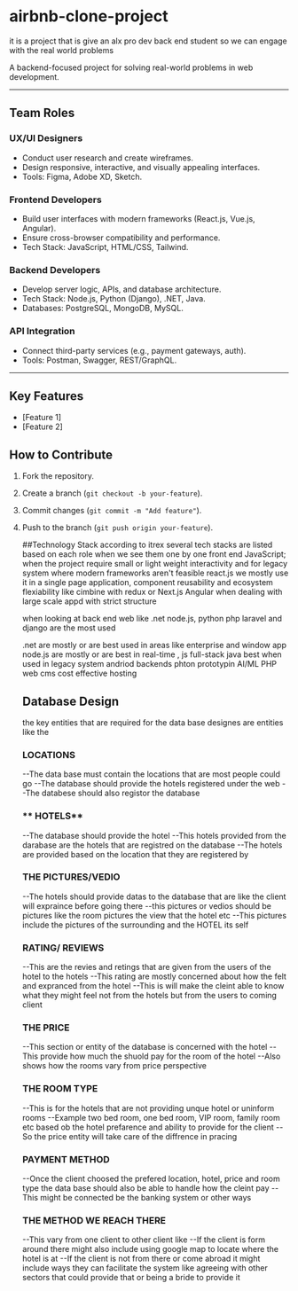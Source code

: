 # airbnb-clone-project
it is a project that is give an alx pro dev back end student so we can engage with the real world problems   

A backend-focused project for solving real-world problems in web development.  

---

## Team Roles  

### **UX/UI Designers**  
- Conduct user research and create wireframes.  
- Design responsive, interactive, and visually appealing interfaces.  
- Tools: Figma, Adobe XD, Sketch.  

### **Frontend Developers**  
- Build user interfaces with modern frameworks (React.js, Vue.js, Angular).  
- Ensure cross-browser compatibility and performance.  
- Tech Stack: JavaScript, HTML/CSS, Tailwind.  

### **Backend Developers**  
- Develop server logic, APIs, and database architecture.  
- Tech Stack: Node.js, Python (Django), .NET, Java.  
- Databases: PostgreSQL, MongoDB, MySQL.  

### **API Integration**  
- Connect third-party services (e.g., payment gateways, auth).  
- Tools: Postman, Swagger, REST/GraphQL.  

---

## Key Features  
- [Feature 1]  
- [Feature 2]  

## How to Contribute  
1. Fork the repository.  
2. Create a branch (`git checkout -b your-feature`).  
3. Commit changes (`git commit -m "Add feature"`).  
4. Push to the branch (`git push origin your-feature`).


     ##Technology Stack
   according to itrex several tech stacks are listed based on each role when we see them one by one
   front end
    JavaScript;
    when the project require small or light weight interactivity and for legacy system where modern frameworks aren't feasible
    react.js
   we mostly use it in a single page application, component reusability and ecosystem flexiability like cimbine with redux or Next.js
   Angular
   when dealing with large scale appd with strict structure

   when looking at back end
  web like .net node.js, python php laravel and django are the most used

   .net are mostly or are best used in areas like enterprise and window app
   node.js are mostly or are best in real-time , js full-stack
   java best when used in legacy system andriod backends
   phton prototypin AI/ML
   PHP web cms cost effective hosting 
 
   ## Database Design

   the key entities that are required for the data base designes are entities like the
   ### **LOCATIONS**
   --The data base must contain the locations that are most people could go
   --The database should provide the hotels registered under the web
   --The databese should also registor the database 
   ### ** HOTELS**
   --The database should provide the hotel
   --This hotels provided from the darabase are the hotels that are registred on the database
   --The hotels are provided based on the location that they are registered by 
   ### **THE PICTURES/VEDIO**
   --The hotels should provide datas to the database that are like the client will expraince before going there
   --this pictures or vedios should be pictures like the room pictures the view that the hotel etc
   --This pictures include the pictures of the surrounding and the HOTEL its self

   ### **RATING/ REVIEWS**
   --This are the revies and retings that are given from the users of the hotel to the hotels
   --This rating are mostly concerned about how the felt and expranced from the hotel
   --This is will make the cleint able to know what they might feel not from the hotels but from the users to coming client 
   ### **THE PRICE**
   --This section or entity of the database is concerned with the hotel
   --This provide how much the shuold pay for the room of the hotel
   --Also shows how the rooms vary from price perspective 
   ### **THE ROOM TYPE**
   --This is for the hotels that are not providing unque hotel or uninform rooms
   --Example two bed room, one bed room, VIP room, family room etc based ob the hotel prefarence and ability to provide for the client
   --So the price entity will take care of the diffrence in pracing 
   ### **PAYMENT METHOD**
   --Once the client choosed the prefered location, hotel, price and room type the data base should also be able to handle how the cleint pay
   --This might be connected be the banking system or other ways 
   ### **THE METHOD WE REACH THERE**
   --This vary from one client to other client like
        --If the client is form around there might also include using google map to locate where the hotel is at
        --If the client is not from there or come abroad it might include ways they can facilitate the system like agreeing with other sectors that could provide that or being a bride to provide it 
